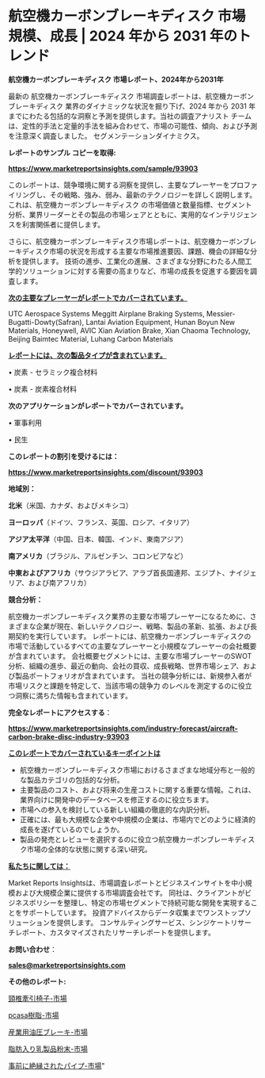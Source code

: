 # 航空機カーボンブレーキディスク 市場規模、成長 | 2024 年から 2031 年のトレンド

<strong>航空機カーボンブレーキディスク 市場レポート、2024年から2031年</strong>

最新の 航空機カーボンブレーキディスク 市場調査レポートは、航空機カーボンブレーキディスク 業界のダイナミックな状況を掘り下げ、2024 年から 2031 年までにわたる包括的な洞察と予測を提供します。当社の調査アナリスト チームは、定性的手法と定量的手法を組み合わせて、市場の可能性、傾向、および予測を注意深く調査しました。 セグメンテーションダイナミクス。



<strong>レポートのサンプル コピーを取得:</strong> <a href=https://www.marketreportsinsights.com/sample/93903>

<strong><u>https://www.marketreportsinsights.com/sample/93903</u></strong></a>

このレポートは、競争環境に関する洞察を提供し、主要なプレーヤーをプロファイリングし、その戦略、強み、弱み、最新のテクノロジーを詳しく説明します。 これは、航空機カーボンブレーキディスク の市場価値と数量指標、セグメント分析、業界リーダーとその製品の市場シェアとともに、実用的なインテリジェンスを利害関係者に提供します。

さらに、航空機カーボンブレーキディスク市場レポートは、航空機カーボンブレーキディスク市場の状況を形成する主要な市場推進要因、課題、機会の詳細な分析を提供します。 技術の進歩、工業化の進展、さまざまな分野にわたる人間工学的ソリューションに対する需要の高まりなど、市場の成長を促進する要因を調査します。



<strong><u>次の主要なプレーヤーがレポートでカバーされています。</u></strong>

UTC Aerospace Systems Meggitt Airplane Braking Systems, Messier-Bugatti-Dowty(Safran), Lantai Aviation Equipment, Hunan Boyun New Materials, Honeywell, AVIC Xian Aviation Brake, Xian Chaoma Technology, Beijing Baimtec Material, Luhang Carbon Materials



<strong><u><b>レポートには、次の製品タイプが含まれています。</b></u></strong>

• 炭素 - セラミック複合材料

• 炭素 - 炭素複合材料



<strong><b>次のアプリケーションがレポートでカバーされています。</b></strong>

• 軍事利用

• 民生



<strong><b>このレポートの割引を受けるには：</b></strong><a href=https://www.marketreportsinsights.com/discount/93903>

<strong><u>https://www.marketreportsinsights.com/discount/93903</u></strong></a>



<strong>地域別：</strong>



<strong>北米</strong>（米国、カナダ、およびメキシコ）



<strong>ヨーロッパ</strong>（ドイツ、フランス、英国、ロシア、イタリア）



<strong>アジア太平洋</strong>（中国、日本、韓国、インド、東南アジア）



<strong>南アメリカ</strong>（ブラジル、アルゼンチン、コロンビアなど）



<strong>中東およびアフリカ</strong>（サウジアラビア、アラブ首長国連邦、エジプト、ナイジェリア、および南アフリカ）



<strong>競合分析：</strong>

航空機カーボンブレーキディスク業界の主要な市場プレーヤーになるために、さまざまな企業が現在、新しいテクノロジー、戦略、製品の革新、拡張、および長期契約を実行しています。 レポートには、航空機カーボンブレーキディスクの市場で活動しているすべての主要なプレーヤーと小規模なプレーヤーの会社概要が含まれています。 会社概要セグメントには、主要な市場プレーヤーのSWOT分析、組織の進歩、最近の動向、会社の買収、成長戦略、世界市場シェア、および製品ポートフォリオが含まれています。 当社の競争分析には、新規参入者が市場リスクと課題を特定して、当該市場の競争力 のレベルを測定するのに役立つ洞察に満ちた情報も含まれています。



<strong>完全なレポートにアクセスする</strong>：

<a href=https://www.marketreportsinsights.com/industry-forecast/aircraft-carbon-brake-disc-industry-93903>

<strong><u>https://www.marketreportsinsights.com/industry-forecast/aircraft-carbon-brake-disc-industry-93903</u></strong></a>



<strong><u><b>このレポートでカバーされているキーポイントは</b></u></strong>
<ul>
  <li>航空機カーボンブレーキディスク市場におけるさまざまな地域分布と一般的な製品カテゴリの包括的な分析。</li>
  <li>主要製品のコスト、および将来の生産コストに関する重要な情報。これは、業界向けに開発中のデータベースを修正するのに役立ちます。</li>
  <li>市場への参入を検討している新しい組織の徹底的な内訳分析。</li>
  <li>正確には、最も大規模な企業や中規模の企業は、市場内でどのように経済的成長を遂げているのでしょうか。</li>
  <li>製品の発売とレビューを選択するのに役立つ航空機カーボンブレーキディスク市場の全体的な状態に関する深い研究。</li>
</ul>


<strong><u><b>私たちに関しては：</b></u></strong>

Market Reports Insightsは、市場調査レポートとビジネスインサイトを中小規模および大規模企業に提供する市場調査会社です。 同社は、クライアントがビジネスポリシーを整理し、特定の市場セグメントで持続可能な開発を実現することをサポートしています。 投資アドバイスからデータ収集までワンストップソリューションを提供します。 コンサルティングサービス、シンジケートリサーチレポート、カスタマイズされたリサーチレポートを提供します。



<strong><b>お問い合わせ</b></strong>：

<a href=mailto:sales@marketreportsinsights.com>

<strong><u>sales@marketreportsinsights.com</u></strong></a>



<strong>その他のレポート:</strong>

<a href=https://www.linkedin.com/pulse/頸椎牽引椅子-市場-2023-総合分析と事業成長戦略-2030-consumer-connection-collective-360-83isf/>頸椎牽引椅子-市場</a>

<a href=https://www.linkedin.com/pulse/pcasa樹脂-市場-2023-最新の-cagr-および成長分析-2030-xecxf/>pcasa樹脂-市場</a>

<a href=https://www.linkedin.com/pulse/産業用油圧ブレーキ-市場-2023-推進要因と成長機会-2030-pr-news-hub-gzief/>産業用油圧ブレーキ-市場</a>

<a href=https://www.linkedin.com/pulse/脂肪入り乳製品粉末-市場-2023-年のダイナミクスとビジネストレンド-rhpwf/>脂肪入り乳製品粉末-市場</a>

<a href=https://www.linkedin.com/pulse/事前に絶縁されたパイプ-市場-2023-総合分析と事業成長戦略-2030-trend-titans-360-analysis-t8cqf/>事前に絶縁されたパイプ-市場</a>"
